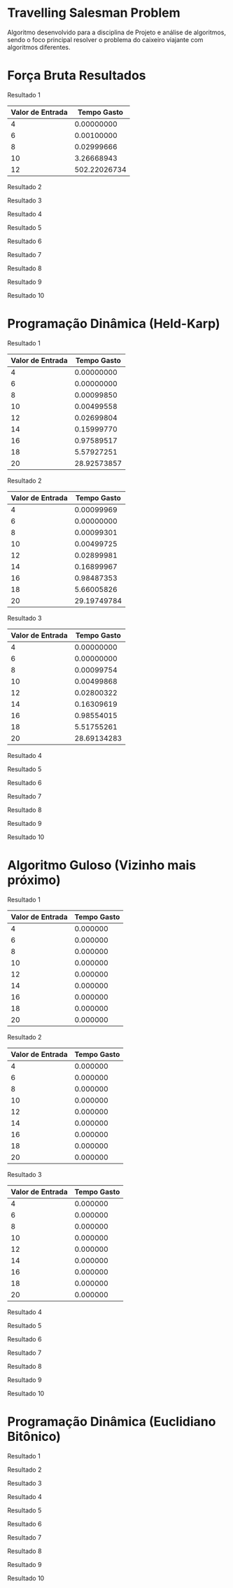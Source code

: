 # Travelling Salesman Problem
 Algoritmo desenvolvido para a disciplina de Projeto e análise de algoritmos, sendo o foco principal resolver o problema do caixeiro viajante com algoritmos diferentes.

# Força Bruta Resultados

Resultado 1

| Valor de Entrada | Tempo Gasto |
| ---------------- | ----------- |
| 4 | 0.00000000 |
| 6 | 0.00100000 |
| 8 | 0.02999666 |
| 10 | 3.26668943 |
| 12 | 502.22026734 |

Resultado 2



Resultado 3



Resultado 4



Resultado 5



Resultado 6



Resultado 7



Resultado 8



Resultado 9



Resultado 10





# Programação Dinâmica (Held-Karp)

Resultado 1

| Valor de Entrada | Tempo Gasto |
| ---------------- | ----------- |
| 4 | 0.00000000 |
| 6 | 0.00000000 |
| 8 | 0.00099850 |
| 10 | 0.00499558 |
| 12 | 0.02699804 |
| 14 | 0.15999770 |
| 16 | 0.97589517 |
| 18 | 5.57927251 |
| 20 | 28.92573857 |

Resultado 2

| Valor de Entrada | Tempo Gasto |
| ---------------- | ----------- |
| 4 | 0.00099969 |
| 6 | 0.00000000 |
| 8 | 0.00099301 |
| 10 | 0.00499725 |
| 12 | 0.02899981 |
| 14 | 0.16899967 |
| 16 | 0.98487353 |
| 18 | 5.66005826 |
| 20 | 29.19749784 |

Resultado 3

| Valor de Entrada | Tempo Gasto |
| ---------------- | ----------- |
| 4 | 0.00000000 |
| 6 | 0.00000000 |
| 8 | 0.00099754 |
| 10 | 0.00499868 |
| 12 | 0.02800322 |
| 14 | 0.16309619 |
| 16 | 0.98554015 |
| 18 | 5.51755261 |
| 20 | 28.69134283 |

Resultado 4



Resultado 5



Resultado 6



Resultado 7



Resultado 8



Resultado 9



Resultado 10





# Algoritmo Guloso (Vizinho mais próximo)

Resultado 1

| Valor de Entrada | Tempo Gasto |
| ---------------- | ----------- |
| 4 | 0.000000 |
| 6 | 0.000000 |
| 8 | 0.000000 |
| 10 | 0.000000 |
| 12 | 0.000000 |
| 14 | 0.000000 |
| 16 | 0.000000 |
| 18 | 0.000000 |
| 20 | 0.000000 |

Resultado 2

| Valor de Entrada | Tempo Gasto |
| ---------------- | ----------- |
| 4 | 0.000000 |
| 6 | 0.000000 |
| 8 | 0.000000 |
| 10 | 0.000000 |
| 12 | 0.000000 |
| 14 | 0.000000 |
| 16 | 0.000000 |
| 18 | 0.000000 |
| 20 | 0.000000 |

Resultado 3

| Valor de Entrada | Tempo Gasto |
| ---------------- | ----------- |
| 4 | 0.000000 |
| 6 | 0.000000 |
| 8 | 0.000000 |
| 10 | 0.000000 |
| 12 | 0.000000 |
| 14 | 0.000000 |
| 16 | 0.000000 |
| 18 | 0.000000 |
| 20 | 0.000000 |

Resultado 4



Resultado 5



Resultado 6



Resultado 7



Resultado 8



Resultado 9



Resultado 10





# Programação Dinâmica (Euclidiano Bitônico)

Resultado 1



Resultado 2



Resultado 3



Resultado 4



Resultado 5



Resultado 6



Resultado 7



Resultado 8



Resultado 9



Resultado 10



